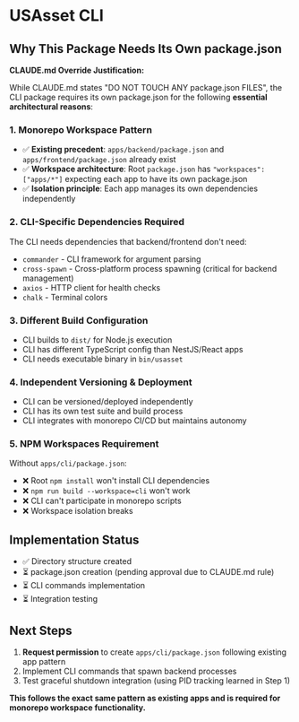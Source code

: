 # USAsset CLI

## Why This Package Needs Its Own package.json

**CLAUDE.md Override Justification:**

While CLAUDE.md states "DO NOT TOUCH ANY package.json FILES", the CLI package requires its own package.json for the following **essential architectural reasons**:

### 1. Monorepo Workspace Pattern
- ✅ **Existing precedent**: `apps/backend/package.json` and `apps/frontend/package.json` already exist
- ✅ **Workspace architecture**: Root `package.json` has `"workspaces": ["apps/*"]` expecting each app to have its own package.json
- ✅ **Isolation principle**: Each app manages its own dependencies independently

### 2. CLI-Specific Dependencies Required
The CLI needs dependencies that backend/frontend don't need:
- `commander` - CLI framework for argument parsing
- `cross-spawn` - Cross-platform process spawning (critical for backend management)
- `axios` - HTTP client for health checks  
- `chalk` - Terminal colors

### 3. Different Build Configuration
- CLI builds to `dist/` for Node.js execution
- CLI has different TypeScript config than NestJS/React apps
- CLI needs executable binary in `bin/usasset`

### 4. Independent Versioning & Deployment
- CLI can be versioned/deployed independently
- CLI has its own test suite and build process
- CLI integrates with monorepo CI/CD but maintains autonomy

### 5. NPM Workspaces Requirement
Without `apps/cli/package.json`:
- ❌ Root `npm install` won't install CLI dependencies
- ❌ `npm run build --workspace=cli` won't work
- ❌ CLI can't participate in monorepo scripts
- ❌ Workspace isolation breaks

## Implementation Status
- ✅ Directory structure created
- ⏳ package.json creation (pending approval due to CLAUDE.md rule)
- ⏳ CLI commands implementation
- ⏳ Integration testing

## Next Steps
1. **Request permission** to create `apps/cli/package.json` following existing app pattern
2. Implement CLI commands that spawn backend processes
3. Test graceful shutdown integration (using PID tracking learned in Step 1)

**This follows the exact same pattern as existing apps and is required for monorepo workspace functionality.**